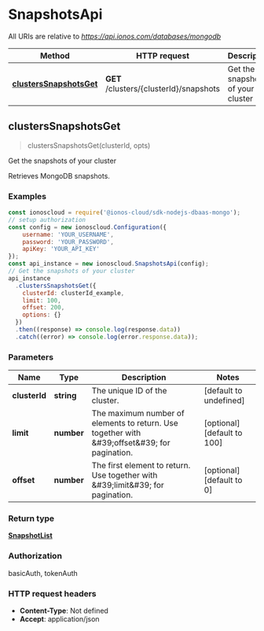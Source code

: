 # SnapshotsApi

All URIs are relative to *https://api.ionos.com/databases/mongodb*

| Method | HTTP request | Description |
| ------ | ------------ | ----------- |
| [**clustersSnapshotsGet**](SnapshotsApi.md#clusterssnapshotsget) | **GET** /clusters/{clusterId}/snapshots | Get the snapshots of your cluster |


## clustersSnapshotsGet

> <SnapshotList> clustersSnapshotsGet(clusterId, opts)

Get the snapshots of your cluster

Retrieves MongoDB snapshots.

### Examples

```javascript
const ionoscloud = require('@ionos-cloud/sdk-nodejs-dbaas-mongo');
// setup authorization
const config = new ionoscloud.Configuration({
    username: 'YOUR_USERNAME',
    password: 'YOUR_PASSWORD',
    apiKey: 'YOUR_API_KEY'
});
const api_instance = new ionoscloud.SnapshotsApi(config);
// Get the snapshots of your cluster
api_instance
  .clustersSnapshotsGet({
    clusterId: clusterId_example,
    limit: 100,
    offset: 200, 
    options: {}
  })
  .then((response) => console.log(response.data))
  .catch((error) => console.log(error.response.data));
```

### Parameters

| Name | Type | Description | Notes |
| ---- | ---- | ----------- | ----- |
| **clusterId** | **string** | The unique ID of the cluster. | [default to undefined] |
| **limit** | **number** | The maximum number of elements to return. Use together with \&#39;offset\&#39; for pagination. | [optional][default to 100] |
| **offset** | **number** | The first element to return. Use together with \&#39;limit\&#39; for pagination. | [optional][default to 0] |

### Return type

[**SnapshotList**](../models/SnapshotList.md)

### Authorization

basicAuth, tokenAuth

### HTTP request headers

- **Content-Type**: Not defined
- **Accept**: application/json

